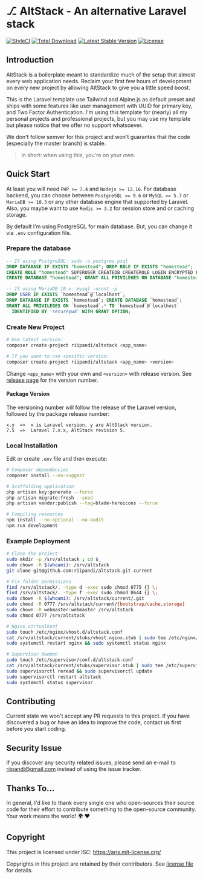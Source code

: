 # ⎇ AltStack - An alternative Laravel stack
<!-- [![Build Status](https://travis-ci.org/riipandi/altstack.svg?branch=master)](https://travis-ci.org/riipandi/altstack) -->
[![StyleCI](https://github.styleci.io/repos/174728418/shield?branch=master)](https://github.styleci.io/repos/174728418?branch=master)
[![Total Download](https://poser.pugx.org/riipandi/altstack/d/total.svg?format=flat-square)](https://packagist.org/packages/riipandi/altstack)
[![Latest Stable Version](https://poser.pugx.org/riipandi/altstack/v/stable.svg?format=flat-square)](https://packagist.org/packages/riipandi/altstack)
[![License](https://img.shields.io/badge/license-ISC-orange.svg?style=flat-square)][choosealicense]

## Introduction
AltStack is a boilerplate meant to standardize much of the setup that almost every web 
application needs. Reclaim your first few hours of development on every new project by 
allowing AltStack to give you a little speed boost.

This is the Laravel template use Tailwind and Alpine.js as default preset and ships with 
some features like user management with UUID for primary key, and Two Factor Authentication.
I'm using this template for (nearly) all my personal projects and professional projects, 
but you may use my template but please notice that we offer no support whatsoever.

We don't follow semver for this project and won't guarantee that the code (especially the 
master branch) is stable.

> In short: when using this, you're on your own.

## Quick Start
At least you will need `PHP >= 7.4` and `Nodejs >= 12.16`. For database backend, you can 
choose between `PostgreSQL >= 9.6` or `MySQL >= 5.7` or `MariaDB >= 10.3` or any other 
database engine that supported by Laravel. Also, you maybe want to use `Redis >= 3.2` for 
session store and or caching storage.

By default I'm using PostgreSQL for main database. But, you can change it via `.env`
configuration file.

### Prepare the database
```sql
-- If using PostgreSQL: sudo -u postgres psql
DROP DATABASE IF EXISTS "homestead"; DROP ROLE IF EXISTS "homestead";
CREATE ROLE "homestead" SUPERUSER CREATEDB CREATEROLE LOGIN ENCRYPTED PASSWORD 'securepwd';
CREATE DATABASE "homestead"; GRANT ALL PRIVILEGES ON DATABASE "homestead" TO "homestead";

-- If using MariaDB 10.x: mysql -uroot -p
DROP USER IF EXISTS `homestead`@`localhost`;
DROP DATABASE IF EXISTS `homestead`; CREATE DATABASE `homestead`;
GRANT ALL PRIVILEGES ON `homestead`.* TO `homestead`@`localhost` 
  IDENTIFIED BY 'securepwd' WITH GRANT OPTION;
```

### Create New Project
```bash
# Use latest version:
composer create-project riipandi/altstack <app_name>

# If you want to use spesific version:
composer create-project riipandi/altstack <app_name> <version>
```

Change `<app_name>` with your own and `<version>` with release version.
See [release page][releasepage] for the version number.

#### Package Version
The versioning number will follow the release of the Laravel version, followed by the 
package release number:

```
x.y  =>  x is Laravel version, y are AltStack version.
7.5  =>  Laravel 7.x.x, AltStack revision 5.
```

### Local Installation
Edit or create `.env` file and then execute:

```bash
# Composer dependencies
composer install --no-suggest

# Scaffolding application
php artisan key:generate --force
php artisan migrate:fresh --seed
php artisan vendor:publish --tag=blade-heroicons --force

# Compiling resources
npm install --no-optional --no-audit
npm run development
```

### Example Deployment
```sh
# Clone the project
sudo mkdir -p /srv/altstack ; cd $_
sudo chown -R $(whoami): /srv/altstack
git clone git@github.com:riipandi/altstack.git current

# Fix folder permissions
find /srv/altstack/. -type d -exec sudo chmod 0775 {} \;
find /srv/altstack/. -type f -exec sudo chmod 0644 {} \;
sudo chown -R $(whoami): /srv/altstack/current/.git
sudo chmod -R 0777 /srv/altstack/current/{bootstrap/cache,storage}
sudo chown -R webmaster:webmaster /srv/altstack
sudo chmod 0777 /srv/altstack

# Nginx virtualhost
sudo touch /etc/nginx/vhost.d/altstack.conf
cat /srv/altstack/current/stubs/vhost.nginx.stub | sudo tee /etc/nginx/vhost.d/altstack.conf > /dev/null
sudo systemctl restart nginx && sudo systemctl status nginx

# Supervisor daemon
sudo touch /etc/supervisor/conf.d/altstack.conf
cat /srv/altstack/current/stubs/supervisor.stub | sudo tee /etc/supervisor/conf.d/altstack.conf > /dev/null
sudo supervisorctl reread && sudo supervisorctl update
sudo supervisorctl restart altstack
sudo systemctl status supervisor
```

## Contributing
Current state we won't accept any PR requests to this project. If you have discovered a
bug or have an idea to improve the code, contact us first before you start coding.

## Security Issue
If you discover any security related issues, please send an e-mail to 
[riipandi@gmail.com](mailto:riipandi@gmail.com) instead of using the issue tracker.

## Thanks To...
In general, I'd like to thank every single one who open-sources their source code for
their effort to contribute something to the open-source community.
Your work means the world! 🌍 ❤️

## Copyright
This project is licensed under ISC: <https://aris.mit-license.org/>

Copyrights in this project are retained by their contributors.
See [license file](./license.txt) for details.

[choosealicense]:https://choosealicense.com/licenses/isc/
[releasepage]:https://github.com/riipandi/altstack/releases
